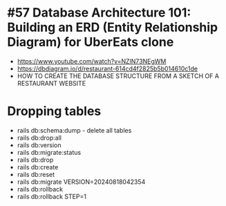 # #57 Database Architecture 101: Building an ERD (Entity Relationship Diagram) for UberEats clone
- https://www.youtube.com/watch?v=NZlN73NEgWM
- https://dbdiagram.io/d/restaurant-614cd4f2825b5b014610c1de
- HOW TO CREATE THE DATABASE STRUCTURE FROM A SKETCH OF A RESTAURANT WEBSITE

# Dropping tables
- rails db:schema:dump - delete all tables
- rails db:drop:all
- rails db:version
- rails db:migrate:status
- rails db:drop
- rails db:create
- rails db:reset
- rails db:migrate VERSION=20240818042354
- rails db:rollback
- rails db:rollback STEP=1